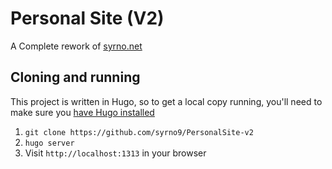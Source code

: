 # Personal Site (V2)
A Complete rework of [syrno.net](https://syrno.net)

## Cloning and running
This project is written in Hugo, so to get a local copy running, you'll need to make sure you [have Hugo installed](https://gohugo.io/installation/)

1. `git clone https://github.com/syrno9/PersonalSite-v2`
2. `hugo server`
3. Visit `http://localhost:1313` in your browser
